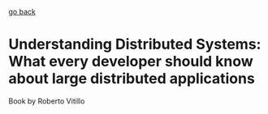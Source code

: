 [go back](https://github.com/pkardas/learning)

# Understanding Distributed Systems: What every developer should know about large distributed applications 

Book by Roberto Vitillo
